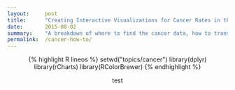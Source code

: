 ```yaml
---
layout:     post
title:      "Creating Interactive Visualizations for Cancer Rates in the US with R and rCharts"
date:       2015-08-02
summary:    "A breakdown of where to find the cancer data, how to transform it into an applicable format, and how to create and customize interactive visualizations that can be easily shared."
permalink:  /cancer-how-to/
---
```

<div align="center">
{% highlight R lineos %}
setwd("topics/cancer")
library(dplyr)
library(rCharts)
library(RColorBrewer)
{% endhighlight %}

test
